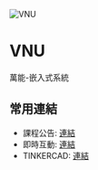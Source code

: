 ![VNU](https://www.vnu.edu.tw/images/banner1.png)
# VNU
萬能-嵌入式系統

## 常用連結

* 課程公告: [連結](https://ivory-gaura-57e.notion.site/60d63bcefee14a7b81b443ac83f99954)
* 即時互動: [連結](https://weboffice.vnu.edu.tw/ilearn/file.ashx?h=0170441489D485EA25E93558F4F95C2A295892FD96EC880DC5DA620DC1553073)
* TINKERCAD: [連結](https://weboffice.vnu.edu.tw/ilearn/file.ashx?h=0170441489D485EA25E93558F4F95C2AC30F9DC10751C69738E2CE58ADCA474B)
